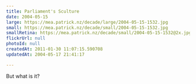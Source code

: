 ```yaml
---
title: Parliament's Sculture
date: 2004-05-15
large: https://mea.patrick.nz/decade/large/2004-05-15-1532.jpg
small: https://mea.patrick.nz/decade/small/2004-05-15-1532.jpg
smallRetina: https://mea.patrick.nz/decade/small/2004-05-15-1532@2x.jpg
flickrUrl: null
photoId: null
createdAt: 2011-01-30 11:07:15.590708
updatedAt: 2004-05-17 21:41:17

---
```

But what is it?
